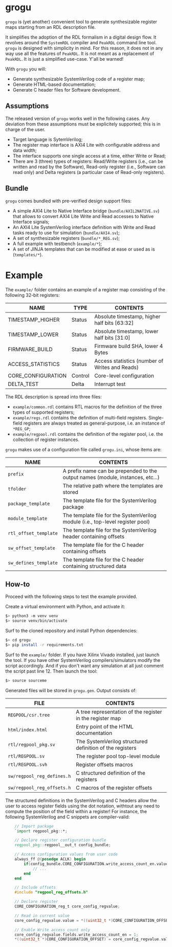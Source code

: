 # grogu
`grogu` is (yet another) convenient tool to generate synthesizable register maps starting from an
RDL description file.

It simplifies the adoption of the RDL formalism in a digital design flow. It revolves around the
`SystemRDL` compiler and `PeakRDL` command line tool. `grogu` is designed with simplicity in mind.
For this reason, it does not in any way use all the features of `PeakRDL`. It is not meant as a
replacement of `PeakRDL`. It is just a simplified use-case. Y'all be warned!

With `grogu` you will:
- Generate synthesizable SystemVerilog code of a register map;
- Generate HTML-based documentation;
- Generate C header files for Software development.

## Assumptions
The released version of `grogu` works well in the following cases. Any deviation from these
assumptions must be explicitely supported; this is in charge of the user.

- Target language is SytemVerilog;
- The register map interface is AXI4 Lite with configurable address and data width;
- The interface supports one single access at a time, either Write or Read;
- There are 3 (three) types of registers: Read/Write registers (i.e., can be written and read by the
  Software), Read-only register (i.e., Software can read only) and Delta registers (a particular
case of Read-only registers).

## Bundle
`grogu` comes bundled with pre-verified design support files:

- A simple AXI4 Lite to Native Interface bridge (`bundle/AXIL2NATIVE.sv`) that allows to convert
  AXI4 Lite Write and Read accesses to Native Interface signals;
- An AXI4 Lite SystemVerilog interface definition with Write and Read tasks ready to use for
  simulation (`bundle/AXI4.sv`);
- A set of synthesizable registers (`bundle/*_REG.sv`);
- A full example with testbench (`example/*`);
- A set of JINJA templates that can be modified at ease or used as is (`templates/*`).

# Example
The `example/` folder contains an example of a register map consisting of the following 32-bit
registers:

|NAME|TYPE|CONTENTS|
|-|-|-|
|TIMESTAMP_HIGHER|Status|Absolute timestamp, higher half bits [63:32]|
|TIMESTAMP_LOWER|Status|Absolute timestamp, lower half bits [31:0]|
|FIRMWARE_BUILD|Status|Firmware build SHA, lower 4 Bytes|
|ACCESS_STATISTICS|Status|Access statistics (number of Writes and Reads)|
|CORE_CONFIGURATION|Control|Core-level configuration|
|DELTA_TEST|Delta|Interrupt test|

The RDL description is spread into three files:

- `example/common.rdl` contains RTL macros for the definition of the three types of supported
  registers;
- `example/regs.rdl` contains the definition of multi-field registers. Single-field registers are
  always treated as general-purpose, i.e. an instance of `*REG_GP`;
- `example/regpool.rdl` contains the definition of the register pool, i.e. the collection of
  register instances.

`grogu` makes use of a configuration file called `grogu.ini`, whose items are:

|NAME|CONTENTS|
|-|-|
|`prefix`|A prefix name can be prepended to the output names (module, instances, etc...)|
|`tfolder`|The relative path where the templates are stored|
|`package_template`|The template file for the SystemVerilog package|
|`module_template`|The template file for the SystemVerilog module (i.e., top-level register pool)|
|`rtl_offset_template`|The template file for the SystemVerilog header containing offsets|
|`sw_offset_template`|The template file for the C header containing offsets|
|`sw_defines_template`|The template file for the C header containing structured data|

## How-to
Proceed with the following steps to test the example provided.

Create a virtual environment with Python, and activate it:

```bash
$> python3 -m venv venv
$> source venv/bin/activate
```

Surf to the cloned repository and install Python dependencies:

```bash
$> cd grogu
$> pip install -r requirements.txt
```

Surf to the `example/` folder. If you have Xilinx Vivado installed, just launch the tool. If you
have other SystemVerilog compilers/simulators modify the script accordingly. And if you don't want
any simulation at all just comment the script past line 12. Then launch the tool:

```bash
$> source sourceme
```

Generated files will be stored in `grogu.gen`. Output consists of:

|FILE|CONTENTS|
|-|-|
|`REGPOOL/csr.tree`|A tree representation of the register in the register map|
|`html/index.html`|Entry point of the HTML documentation|
|`rtl/regpool_pkg.sv`|The SystemVerilog structured definition of the registers|
|`rtl/REGPOOL.sv`|The register pool top-level module|
|`rtl/REGPOOL.svh`|Register offsets macros|
|`sw/regpool_reg_defines.h`|C structured definition of the registers|
|`sw/regpool_reg_offsets.h`|C macros of the register offsets|

The structured definitions in the SystemVerilog and C headers allow the user to access register
fields using the dot notation, withtout any need to compute the position of the field within a
register! For instance, the following SystemVerilog and C snippets are compiler-valid:

```verilog
    // Import package
    `import regpool_pkg::*;

    // Declare register configuration bundle
    regpool_pkg::regpool__out_t config_bundle;

    // Access configuration values from user code
    always_ff @(posedge ACLK) begin
        if(config_bundle.CORE_CONFIGURATION.write_access_count_en.value) begin
            // ...
        end
    end
```

```c
    // Include offsets
    #include "regpool_reg_offsets.h"

    // Declare register
    CORE_CONFIGURATION_reg_t core_config_regvalue;

    // Read in current value
    core_config_regvalue.value = *((uint32_t *)CORE_CONFIGURATION_OFFSET);

    // Enable Write access count only
    core_config_regvalue.fields.write_access_count_en = 1;
    *((uint32_t *)CORE_CONFIGURATION_OFFSET) = core_config_regvalue.value;
```
